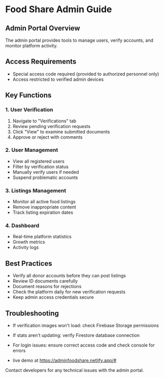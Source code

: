 # Food Share Admin Guide

## Admin Portal Overview
The admin portal provides tools to manage users, verify accounts, and monitor platform activity.

## Access Requirements
- Special access code required (provided to authorized personnel only)
- Access restricted to verified admin devices

## Key Functions

### 1. User Verification
1. Navigate to "Verifications" tab
2. Review pending verification requests
3. Click "View" to examine submitted documents
4. Approve or reject with comments

### 2. User Management
- View all registered users
- Filter by verification status
- Manually verify users if needed
- Suspend problematic accounts

### 3. Listings Management
- Monitor all active food listings
- Remove inappropriate content
- Track listing expiration dates

### 4. Dashboard
- Real-time platform statistics
- Growth metrics
- Activity logs

## Best Practices
- Verify all donor accounts before they can post listings
- Review ID documents carefully
- Document reasons for rejections
- Check the platform daily for new verification requests
- Keep admin access credentials secure

## Troubleshooting
- If verification images won't load: check Firebase Storage permissions
- If stats aren't updating: verify Firestore database connection
- For login issues: ensure correct access code and check console for errors

- live demo at https://adminfoodshare.netlify.app/# 

Contact developers for any technical issues with the admin portal.
